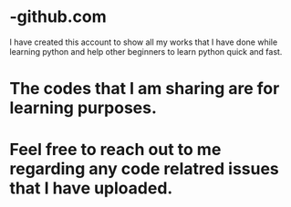 # -github.com
I have created this account to show all my works that I have done while learning python and help other beginners to learn python quick and fast. 

# The codes that I am sharing are for learning purposes. 
# Feel free to reach out to me regarding any code relatred issues that I have uploaded. 


